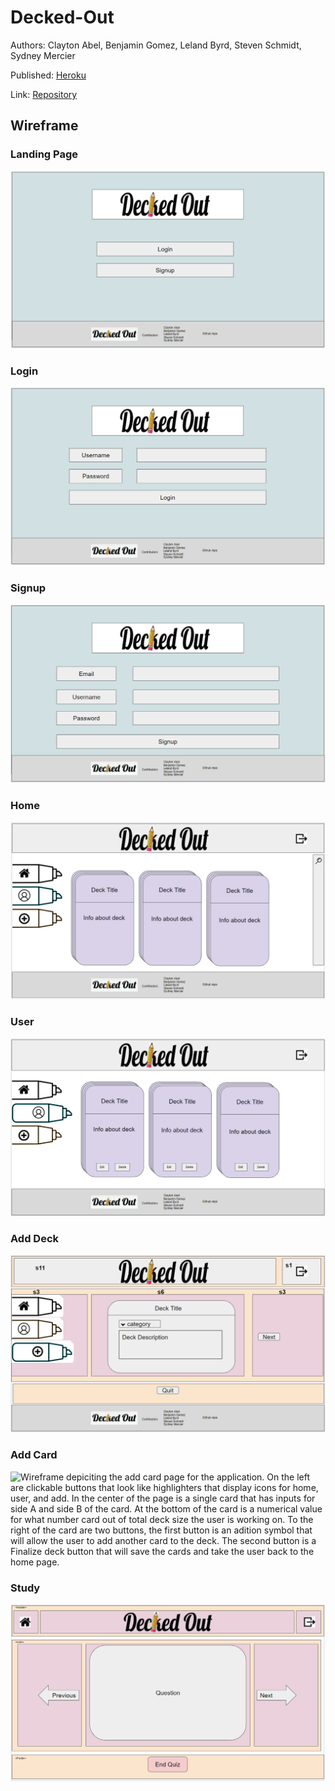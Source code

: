 # Decked-Out

Authors: Clayton Abel, Benjamin Gomez, Leland Byrd, Steven Schmidt, Sydney Mercier

Published: [Heroku](https://decked--out.herokuapp.com/)

Link: [Repository](https://github.com/clabel95/Decked-Out)

## Wireframe


### Landing Page
![Wireframe depiciting the landing page for the website which displays a login or signup button.](./Assets/Landing_Wire.PNG)

### Login
![Wireframe depiciting the login page for the website which displays an input box for both a username and password as well as a login button.](./Assets/Login_Wire.PNG)

### Signup
![Wireframe depiciting the login page for the website which displays an input box for an email, username, and password as well as a signup button.](./Assets/SignUp_Wire.PNG)

### Home
![Wireframe depiciting the home page for the application. On the left are clickable buttons that look like highlighters that display icons for home, user, and add. In the center of the page are three decks of flashcards that display the decks name as well as a discription of that deck.](./Assets/Home_Wire.PNG)

### User
![Wireframe depiciting the users page for the application. On the left are clickable buttons that look like highlighters that display icons for home, user, and add. In the center of the page are three decks of flashcards that display the decks name, a discription of that deck and also two buttons for editing or deleting a deck.](./Assets/User_Wire.PNG)

### Add Deck
![Wireframe depiciting the add deck page for the application. On the left are clickable buttons that look like highlighters that display icons for home, user, and add. In the center of the page is a single card that has inputs for the decks name as well as a drop down menu for what catagory the deck will be in and also a box for a description of the deck. To the right of the card is a button with the text "next" and below the card is a button with the text "quit"](./Assets/New_Deck_Wire.PNG)

### Add Card
![Wireframe depiciting the add card page for the application. On the left are clickable buttons that look like highlighters that display icons for home, user, and add. In the center of the page is a single card that has inputs for side A and side B of the card. At the bottom of the card is a numerical value for what number card out of total deck size the user is working on. To the right of the card are two buttons, the first button is an adition symbol that will allow the user to add another card to the deck. The second button is a Finalize deck button that will save the cards and take the user back to the home page.](./Assets/New_Card_Wire.PNG)

### Study
![Wireframe depiciting the study page for the application. In the center of the page is a card that displays the current question. To the left of the card is a button that will take the user to the previous question. To the right of the card is a button that will take the user to the next question. Below the card is a button that will take the user out of the quiz and back to the home page.](./Assets/Study_Wire.PNG)
